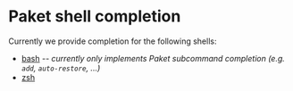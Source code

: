 # Paket shell completion

Currently we provide completion for the following shells:

* [bash](README.bash.md) *-- currently only implements Paket subcommand
  completion (e.g. `add`, `auto-restore`, ...)*
* [zsh](README.zsh.md)
